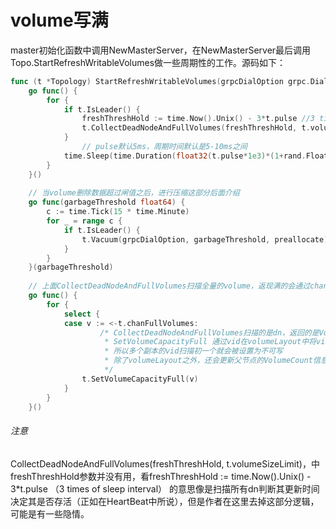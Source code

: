 # volume写满

master初始化函数中调用NewMasterServer，在NewMasterServer最后调用Topo.StartRefreshWritableVolumes做一些周期性的工作。源码如下：

```go
func (t *Topology) StartRefreshWritableVolumes(grpcDialOption grpc.DialOption, garbageThreshold float64, preallocate int64) {
	go func() {
		for {
			if t.IsLeader() {
				freshThreshHold := time.Now().Unix() - 3*t.pulse //3 times of sleep interval
				t.CollectDeadNodeAndFullVolumes(freshThreshHold, t.volumeSizeLimit)
			}
      			// pulse默认5ms，周期时间默认是5-10ms之间
			time.Sleep(time.Duration(float32(t.pulse*1e3)*(1+rand.Float32())) * time.Millisecond)
		}
	}()
  
  	// 当volume删除数据超过闸值之后，进行压缩这部分后面介绍
	go func(garbageThreshold float64) {
		c := time.Tick(15 * time.Minute)
		for _ = range c {
			if t.IsLeader() {
				t.Vacuum(grpcDialOption, garbageThreshold, preallocate)
			}
		}
	}(garbageThreshold)
  
  	// 上面CollectDeadNodeAndFullVolumes扫描全量的volume，返现满的会通过chan到这里
	go func() {
		for {
			select {
			case v := <-t.chanFullVolumes:
        			/* CollectDeadNodeAndFullVolumes扫描的是dn，返回的是VolumeInfo
        			 * SetVolumeCapacityFull 通过vid在volumeLayout中将vid所有的dn放入不可写的map中
        			 * 所以多个副本的vid扫描初一个就会被设置为不可写
        			 * 除了volumeLayout之外，还会更新父节点的VolumeCount信息
        			 */
				t.SetVolumeCapacityFull(v)
			}
		}
	}()
```



###### 注意

CollectDeadNodeAndFullVolumes(freshThreshHold, t.volumeSizeLimit)，中freshThreshHold参数并没有用，看freshThreshHold := time.Now().Unix() - 3*t.pulse （3 times of sleep interval） 的意思像是扫描所有dn判断其更新时间决定其是否存活（正如在HeartBeat中所说），但是作者在这里去掉这部分逻辑，可能是有一些隐情。
